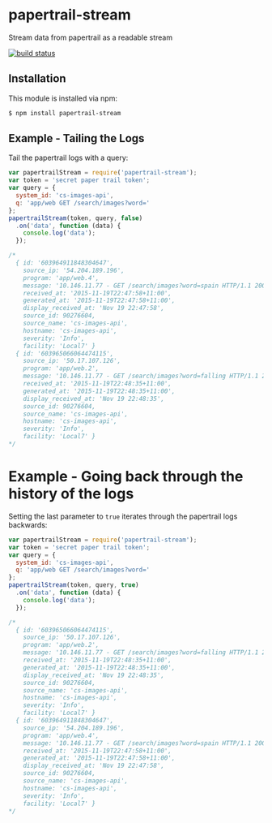 # papertrail-stream

Stream data from papertrail as a readable stream

[![build status](https://secure.travis-ci.org/eugeneware/papertrail-stream.png)](http://travis-ci.org/eugeneware/papertrail-stream)

## Installation

This module is installed via npm:

``` bash
$ npm install papertrail-stream
```

## Example - Tailing the Logs

Tail the papertrail logs with a query:

``` js
var papertrailStream = require('papertrail-stream');
var token = 'secret paper trail token';
var query = {
  system_id: 'cs-images-api',
  q: 'app/web GET /search/images?word='
};
papertrailStream(token, query, false)
  .on('data', function (data) {
    console.log('data');
  });

/*
  { id: '603964911848304647',
    source_ip: '54.204.189.196',
    program: 'app/web.4',
    message: '10.146.11.77 - GET /search/images?word=spain HTTP/1.1 200 18600 - 568.343 ms ',
    received_at: '2015-11-19T22:47:58+11:00',
    generated_at: '2015-11-19T22:47:58+11:00',
    display_received_at: 'Nov 19 22:47:58',
    source_id: 90276604,
    source_name: 'cs-images-api',
    hostname: 'cs-images-api',
    severity: 'Info',
    facility: 'Local7' }
  { id: '603965066064474115',
    source_ip: '50.17.107.126',
    program: 'app/web.2',
    message: '10.146.11.77 - GET /search/images?word=falling HTTP/1.1 200 19844 - 470.714 ms ',
    received_at: '2015-11-19T22:48:35+11:00',
    generated_at: '2015-11-19T22:48:35+11:00',
    display_received_at: 'Nov 19 22:48:35',
    source_id: 90276604,
    source_name: 'cs-images-api',
    hostname: 'cs-images-api',
    severity: 'Info',
    facility: 'Local7' }
*/
```

# Example - Going back through the history of the logs

Setting the last parameter to `true` iterates through the papertrail logs
backwards:

``` js
var papertrailStream = require('papertrail-stream');
var token = 'secret paper trail token';
var query = {
  system_id: 'cs-images-api',
  q: 'app/web GET /search/images?word='
};
papertrailStream(token, query, true)
  .on('data', function (data) {
    console.log('data');
  });

/*
  { id: '603965066064474115',
    source_ip: '50.17.107.126',
    program: 'app/web.2',
    message: '10.146.11.77 - GET /search/images?word=falling HTTP/1.1 200 19844 - 470.714 ms ',
    received_at: '2015-11-19T22:48:35+11:00',
    generated_at: '2015-11-19T22:48:35+11:00',
    display_received_at: 'Nov 19 22:48:35',
    source_id: 90276604,
    source_name: 'cs-images-api',
    hostname: 'cs-images-api',
    severity: 'Info',
    facility: 'Local7' }
  { id: '603964911848304647',
    source_ip: '54.204.189.196',
    program: 'app/web.4',
    message: '10.146.11.77 - GET /search/images?word=spain HTTP/1.1 200 18600 - 568.343 ms ',
    received_at: '2015-11-19T22:47:58+11:00',
    generated_at: '2015-11-19T22:47:58+11:00',
    display_received_at: 'Nov 19 22:47:58',
    source_id: 90276604,
    source_name: 'cs-images-api',
    hostname: 'cs-images-api',
    severity: 'Info',
    facility: 'Local7' }
*/
```

